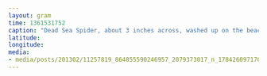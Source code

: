 ```yaml
---
layout: gram
time: 1361531752
caption: "Dead Sea Spider, about 3 inches across, washed up on the beach. Poor little guy."
latitude: 
longitude: 
media:
- media/posts/201302/11257819_864855590246957_2079373017_n_17842609717000351.jpg
---
```

